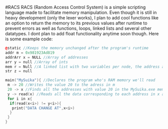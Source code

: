 #RACS
RACS (Random Access Control System) is a simple scripting language made to facilitate memory manipulation. Even though it is still in heavy development (only the lexer works), I plan to add cool functions like an option to return the memory to its previous values after runtime to prevent errors as well as functions, loops, linked lists and several other datatypes. I dont plan to add float functionality anytime soon though. Here is some example code:
```c++
@static //Keeps the memory unchanged after the program's runtime
addr m = 0x981923Ad819
addrArr x = NULL //Array of addresses
arr y = null //Array of ints
mem r = Null //A linked list with two variables per node, the address and the data
str z = null

main("MySuika"){ //Declares the program who's RAM memory we'll read
 m -> 20 //Writes the value 20 to the adress in m
 20 -> x //Finds all the addresses with value 20 in the MySuika.exe memory and stores them in the array x
 y -> read(x) //Reads all the data corresponding to each address in x and stores it in y
 for i in x{
  if(read(x<i>) != y<i>){
   print("DATA CHANGE AT",x<i>)
  }	
 }
}
```
